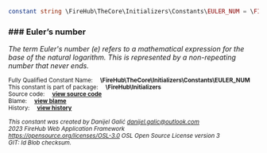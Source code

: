 
```php
constant string \FireHub\TheCore\Initializers\Constants\EULER_NUM = \FIREHUB_EULER_NUM
```

### ### Euler’s number

_The term Euler's number (e) refers to a mathematical expression for the base of the natural logarithm.
This is represented by a non-repeating number that never ends._

<sub>Fully Qualified Constant Name:  **\FireHub\TheCore\Initializers\Constants\EULER_NUM**</sub><br>
<sub>This constant is part of package:  **\FireHub\Initializers**</sub><br>
<sub>Source code:  **[view source code](https://github.com/The-FireHub-Project/Core/blob/v1.0/src/initializers/constants/math.php#L49)**</sub><br>
<sub>Blame:  **[view blame](https://github.com/The-FireHub-Project/Core/blame/v1.0/src/initializers/constants/math.php)**</sub><br>
<sub>History:  **[view history](https://github.com/The-FireHub-Project/Core/commits/v1.0/src/initializers/constants/math.php)**</sub><br>

<sub>_This constant was created by Danijel Galić <danijel.galic@outlook.com>_</sub><br>
<sub>_2023 FireHub Web Application Framework_</sub><br>
<sub>_<https://opensource.org/licenses/OSL-3.0> OSL Open Source License version 3_</sub><br>
<sub>_GIT: $Id$ Blob checksum._</sub><br>


